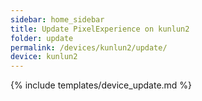 ```yaml
---
sidebar: home_sidebar
title: Update PixelExperience on kunlun2
folder: update
permalink: /devices/kunlun2/update/
device: kunlun2
---
```

{% include templates/device_update.md %}
